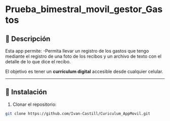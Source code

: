 # Prueba_bimestral_movil_gestor_Gastos

## 📝 Descripción

Esta app permite:
-Permita llevar un registro de los gastos que tengo mediante el registro de una foto de los recibos y un archivo de texto con el detalle de lo que dice el recibo.

El objetivo es tener un **currículum digital** accesible desde cualquier celular.

---

## 🚀 Instalación

1. Clonar el repositorio:

```bash
git clone https://github.com/Ivan-Castill/Curiculum_AppMovil.git
